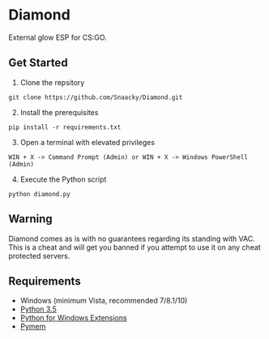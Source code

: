 # Diamond
External glow ESP for CS:GO.

## Get Started
1. Clone the repsitory
```
git clone https://github.com/Snaacky/Diamond.git
```

2. Install the prerequisites
```
pip install -r requirements.txt
```
3. Open a terminal with elevated privileges
```
WIN + X -> Command Prompt (Admin) or WIN + X -> Windows PowerShell (Admin)
```

4. Execute the Python script
```
python diamond.py
```

## Warning
Diamond comes as is with no guarantees regarding its standing with VAC. This is a cheat and will get you banned if you attempt to use it on any cheat protected servers.

## Requirements
* Windows (minimum Vista, recommended 7/8.1/10)
* [Python 3.5](https://www.python.org/downloads/)
* [Python for Windows Extensions](https://github.com/mhammond/pywin32)
* [Pymem](https://github.com/srounet/Pymem)
